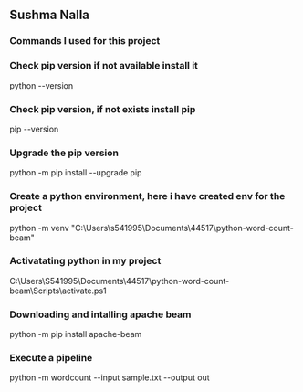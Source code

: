## Sushma Nalla

### Commands I used for this project

### Check pip version if not available install it
python --version

### Check pip version, if not exists install pip
pip --version

### Upgrade the pip version
python -m pip install --upgrade pip

### Create a python environment, here i have created env for the project
python -m venv "C:\Users\s541995\Documents\44517\python-word-count-beam"

### Activatating python in my project
 C:\Users\S541995\Documents\44517\python-word-count-beam\Scripts\activate.ps1

### Downloading and intalling apache beam
python -m pip install apache-beam

### Execute a pipeline
python -m wordcount --input sample.txt --output out